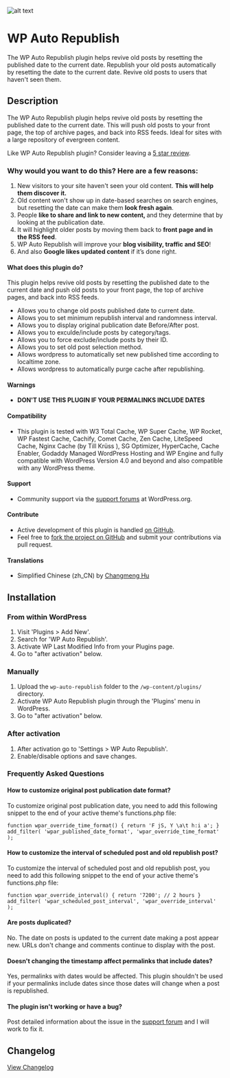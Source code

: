 ![alt text](https://github.com/iamsayan/wp-auto-republish/raw/master/banner.png "Plugin Banner")

# WP Auto Republish
The WP Auto Republish plugin helps revive old posts by resetting the published date to the current date.
Republish your old posts automatically by resetting the date to the current date. Revive old posts to users that haven't seen them.

## Description

The WP Auto Republish plugin helps revive old posts by resetting the published date to the current date. This will push old posts to your front page, the top of archive pages, and back into RSS feeds. Ideal for sites with a large repository of evergreen content.

Like WP Auto Republish plugin? Consider leaving a [5 star review](https://wordpress.org/support/plugin/wp-auto-republish/reviews/?rate=5#new-post).

### Why would you want to do this? Here are a few reasons:

1. New visitors to your site haven't seen your old content. <strong>This will help them discover it.</strong>
2. Old content won't show up in date-based searches on search engines, but resetting the date can make them <strong>look fresh again</strong>.
3. People <strong>like to share and link to new content, </strong>and they determine that by looking at the publication date.
4. It will highlight older posts by moving them back to <strong>front page and in the RSS feed</strong>.
5. WP Auto Republish will improve your <strong>blog visibility, traffic and SEO</strong>!
6. And also <strong>Google likes updated content</strong> if it’s done right.

#### What does this plugin do?

This plugin helps revive old posts by resetting the published date to the current date and push old posts to your front page, the top of archive pages, and back into RSS feeds.

* Allows you to change old posts published date to current date.
* Allows you to set minimum republish interval and randomness interval.
* Allows you to display original publication date Before/After post.
* Allows you to exculde/include posts by category/tags.
* Allows you to force exclude/include posts by their ID.
* Allows you to set old post selection method.
* Allows wordpress to automatically set new published time according to localtime zone.
* Allows wordpress to automatically purge cache after republishing.

#### Warnings

* **DON'T USE THIS PLUGIN IF YOUR PERMALINKS INCLUDE DATES**

#### Compatibility

* This plugin is tested with W3 Total Cache, WP Super Cache, WP Rocket, WP Fastest Cache, Cachify, Comet Cache, Zen Cache, LiteSpeed Cache, Nginx Cache (by Till Krüss ), SG Optimizer, HyperCache, Cache Enabler, Godaddy Managed WordPress Hosting and WP Engine and fully compatible with WordPress Version 4.0 and beyond and also compatible with any WordPress theme.

#### Support

* Community support via the [support forums](https://wordpress.org/support/plugin/wp-auto-republish) at WordPress.org.

#### Contribute
* Active development of this plugin is handled [on GitHub](https://github.com/iamsayan/wp-auto-republish).
* Feel free to [fork the project on GitHub](https://github.com/iamsayan/wp-auto-republish) and submit your contributions via pull request.

#### Translations

* Simplified Chinese (zh_CN) by [Changmeng Hu](https://profiles.wordpress.org/cmhello)

## Installation

### From within WordPress
1. Visit 'Plugins > Add New'.
1. Search for 'WP Auto Republish'.
1. Activate WP Last Modified Info from your Plugins page.
1. Go to "after activation" below.

### Manually
1. Upload the `wp-auto-republish` folder to the `/wp-content/plugins/` directory.
1. Activate WP Auto Republish plugin through the 'Plugins' menu in WordPress.
1. Go to "after activation" below.

### After activation
1. After activation go to 'Settings > WP Auto Republish'.
1. Enable/disable options and save changes.

### Frequently Asked Questions

#### How to customize original post publication date format?

To customize original post publication date, you need to add this following snippet to the end of your active theme's functions.php file:

`function wpar_override_time_format() {
    return 'F jS, Y \a\t h:i a';
}
add_filter( 'wpar_published_date_format', 'wpar_override_time_format' );`

#### How to customize the interval of scheduled post and old republish post?

To customize the interval of scheduled post and old republish post, you need to add this following snippet to the end of your active theme's functions.php file:

`function wpar_override_interval() {
    return '7200'; // 2 hours
}
add_filter( 'wpar_scheduled_post_interval', 'wpar_override_interval' );`

#### Are posts duplicated?

No. The date on posts is updated to the current date making a post appear new. URLs don't change and comments continue to display with the post.

#### Doesn't changing the timestamp affect permalinks that include dates?

Yes, permalinks with dates would be affected. This plugin shouldn't be used if your permalinks include dates since those dates will change when a post is republished.

#### The plugin isn't working or have a bug? ####

Post detailed information about the issue in the [support forum](https://wordpress.org/support/plugin/wp-auto-republish) and I will work to fix it.

## Changelog ##
[View Changelog](CHANGELOG.md)

